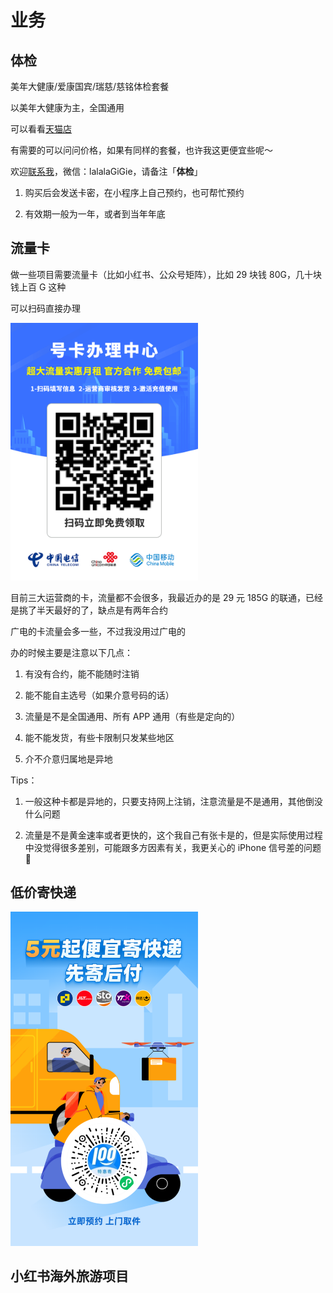 # 业务

## 体检

美年大健康/爱康国宾/瑞慈/慈铭体检套餐

以美年大健康为主，全国通用

可以看看[天猫店](https://m.tb.cn/h.T3SmxtoyaqeZ42a)

有需要的可以问问价格，如果有同样的套餐，也许我这更便宜些呢～

欢迎[联系我](../about.md)，微信：lalalaGiGie，请备注「**体检**」

1. 购买后会发送卡密，在小程序上自己预约，也可帮忙预约

2. 有效期一般为一年，或者到当年年底

<!-- ::: info 为什么我会做这个

1. 自用省钱，分销赚钱

2. 体检有专门的机构，体检套餐属于卖一单是一单，交付成本低

3. 体检的的确确很重要，及时体检是对自己健康负责

::: -->

## 流量卡

做一些项目需要流量卡（比如小红书、公众号矩阵），比如 29 块钱 80G，几十块钱上百 G 这种

可以扫码直接办理

<img src="/imgs/ads/mobile-card.png" width="300"   />

目前三大运营商的卡，流量都不会很多，我最近办的是 29 元 185G 的联通，已经是挑了半天最好的了，缺点是有两年合约

广电的卡流量会多一些，不过我没用过广电的

办的时候主要是注意以下几点：

1. 有没有合约，能不能随时注销

2. 能不能自主选号（如果介意号码的话）

3. 流量是不是全国通用、所有 APP 通用（有些是定向的）

4. 能不能发货，有些卡限制只发某些地区

5. 介不介意归属地是异地

Tips：

1. 一般这种卡都是异地的，只要支持网上注销，注意流量是不是通用，其他倒没什么问题

2. 流量是不是黄金速率或者更快的，这个我自己有张卡是的，但是实际使用过程中没觉得很多差别，可能跟多方因素有关，我更关心的 iPhone 信号差的问题 🥲

## 低价寄快递

<img src="/imgs/projects/cps-express-mine.png" width="300"   />

## 小红书海外旅游项目
